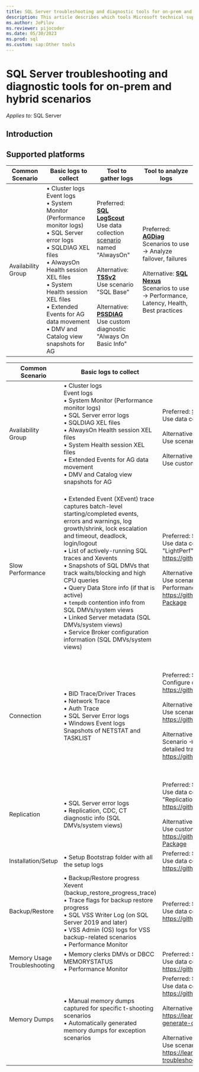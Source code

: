 ```yaml
---
title: SQL Server troubleshooting and diagnostic tools for on-prem and hybrid scenarios
description: This article describes which tools Microsoft technical support uses for troubleshooting SQL Server Hybrid issues
ms.author: JoPilov
ms.reviewer: pijocoder
ms.date: 05/30/2023
ms.prod: sql
ms.custom: sap:Other tools
---
```

# SQL Server troubleshooting and diagnostic tools for on-prem and hybrid scenarios

_Applies to:_ SQL Server

## Introduction

## Supported platforms

| Common Scenario | Basic logs to collect | Tool to gather logs | Tool to analyze logs |
| --- | --- | --- | --- |
| Availability Group | • Cluster logs<br />Event logs<br />• System Monitor (Performance monitor logs)<br />• SQL Server error logs<br />• SQLDIAG XEL files<br />• AlwaysOn Health session XEL files<br />• System Health session XEL files<br />• Extended Events for AG data movement<br />• DMV and Catalog view snapshots for AG |<br />Preferred: **[SQL LogScout](https://github.com/microsoft/SQL_LogScout/releases)**<br />Use data collection [scenario](https://github.com/microsoft/sql_logscout#scenarios) named "AlwaysOn"<br/><br/>Alternative: **[TSSv2](../../windows-client/windows-troubleshooters/introduction-to-troubleshootingscript-toolset-tssv2.md)**<br />Use scenario "SQL Base"<br/><br/>Alternative: **[PSSDIAG](https://github.com/microsoft/DiagManager/wiki/Create-a-PSSDiag-Package)**<br />Use custom diagnostic "Always On Basic Info"<br /> | Preferred: **[AGDiag](https://github.com/microsoft/agdiag/wiki/Getting-Started)**<br />Scenarios to use -> Analyze failover, failures<br /><br />Alternative: **[SQL Nexus](https://github.com/microsoft/SqlNexus/wiki/How-to-use-SQL-Nexus)**<br />Scenarios to use -> Performance, Latency, Health, Best practices<br /> |



| Common Scenario | Basic logs to collect | Tool to gather logs | Tool to analyze logs |
| --- | --- | --- | --- |
| Availability Group | • Cluster logs<br />Event logs<br />• System Monitor (Performance monitor logs)<br />• SQL Server error logs<br />• SQLDIAG XEL files<br />• AlwaysOn Health session XEL files<br />• System Health session XEL files<br />• Extended Events for AG data movement<br />• DMV and Catalog view snapshots for AG |<br />Preferred: **[SQL LogScout](https://github.com/microsoft/SQL_LogScout/releases)**<br />Use data collection [scenario](https://github.com/microsoft/sql_logscout#scenarios) named "AlwaysOn"<br/><br/>Alternative: **[TSSv2](../../windows-client/windows-troubleshooters/introduction-to-troubleshootingscript-toolset-tssv2.md)**<br />Use scenario "SQL Base"<br/><br/>Alternative: **[PSSDIAG](https://github.com/microsoft/DiagManager/wiki/Create-a-PSSDiag-Package)**<br />Use custom diagnostic "Always On Basic Info"<br /> | Preferred: **[AGDiag](https://github.com/microsoft/agdiag/wiki/Getting-Started)**<br />Scenarios to use -> Analyze failover, failures<br /><br />Alternative: **[SQL Nexus](https://github.com/microsoft/SqlNexus/wiki/How-to-use-SQL-Nexus)**<br />Scenarios to use -> Performance, Latency, Health, Best practices<br /> |
| Slow Performance |<br />• Extended Event (XEvent) trace captures batch-level starting/completed events, errors and warnings, log growth/shrink, lock escalation and timeout, deadlock, login/logout<br />• List of actively-running SQL traces and Xevents<br />• Snapshots of SQL DMVs that track waits/blocking and high CPU queries<br />• Query Data Store info (if that is active)<br />• `tempdb` contention info from SQL DMVs/system views<br />• Linked Server metadata (SQL DMVs/system views)<br />• Service Broker configuration information (SQL DMVs/system views) | Preferred: **SQL LogScout**<br />Use data collection scenario named "GeneralPerf" or "DetailedPerf" or "LightPerf"<br />https://github.com/microsoft/sql_logscout#scenarios<br /><br />Alternative: **PSSDIAG**<br />Use scenario "General Performance" or "Detailed Performance" or "Light Performance"<br />https://github.com/microsoft/DiagManager/wiki/Create-a-PSSDiag-Package | Preferred: **SQL Nexus**<br />Scenarios to use -> Performance analysis, Best Practice recommendations, Bottleneck Analysis, Blocking, Top Queries<br />https://github.com/microsoft/SqlNexus/wiki/How-to-use-SQL-Nexus<br /><br />Alternative: **RML Utilities**<br />Scenarios to use -> Query Analysis to understand Top resource consuming queries<br />https://learn.microsoft.com/troubleshoot/sql/tools/replay-markup-language-utility |
| Connection | • BID Trace/Driver Traces<br />• Network Trace<br />• Auth Trace<br />• SQL Server Error logs<br />• Windows Event logs<br />Snapshots of NETSTAT and TASKLIST | Preferred: **SQL Trace**<br />Configure collection settings in the INI file<br />https://github.com/microsoft/CSS_SQL_Networking_Tools/wiki/SQLTRACE<br /><br />Alternative: **SQL LogScout**<br />Use scenario "NetworkTrace"<br />https://github.com/microsoft/sql_logscout#scenarios<br /><br />Alternative: **SSPICLIENT**<br />Scenario -> use when encountering SSPI or Kerberos errors and will log a detailed trace for analysis<br />https://github.com/microsoft/CSS_SQL_Networking_Tools/wiki/SSPICLIENT | Preferred: **SQL Network Analyzer**<br />Scenarios to use -> read network packet capture files and produce a report highlighting potential areas of interest.<br />https://github.com/microsoft/CSS_SQL_Networking_Tools/wiki/SQLNAUI<br />https://github.com/microsoft/CSS_SQL_Networking_Tools/wiki/SQLNA<br /><br />Alternative: **SQLCHECK**<br />reports on any settings that may affect connectivity<br />https://github.com/microsoft/CSS_SQL_Networking_Tools/wiki/SQLCHECK<br /><br />Alternative: **SQLBENCH**<br />display timings for comparative analysis<br />https://github.com/microsoft/CSS_SQL_Networking_Tools/wiki/SQLBENCH<br /><br />Alternative: **DBTEST**<br />record how long it takes to connect and how long to execute a command<br />https://github.com/microsoft/CSS_SQL_Networking_Tools/wiki/DBTEST |
| Replication | • SQL Server error logs<br />• Replication, CDC, CT diagnostic info (SQL DMVs/system views) | Preferred: **SQL LogScout**<br />Use data collection scenario named<br />"Replication"<br />https://github.com/microsoft/sql_logscout#scenarios<br /><br />Alternative: **PSSDIAG**<br />Use custom diagnostic "Replication"<br />https://github.com/microsoft/DiagManager/wiki/Create-a-PSSDiag-Package | Preferred: **SQL Nexus**<br />Scenarios to use: Replication reports, Performance analysis, Best Practice recommendations, Bottleneck Analysis, Blocking, Top Queries<br />https://github.com/microsoft/SqlNexus/wiki/How-to-use-SQL-Nexus |
| Installation/Setup | • Setup Bootstrap folder with all the setup logs | Preferred: **SQL LogScout**<br />Use data collection scenario named "Setup"<br />https://github.com/microsoft/sql_logscout#scenarios | |
| Backup/Restore | • Backup/Restore progress Xevent (backup_restore_progress_trace)<br />• Trace flags for backup restore progress<br />• SQL VSS Writer Log (on SQL Server 2019 and later)<br />• VSS Admin (OS) logs for VSS backup-related scenarios<br />• Performance Monitor | Preferred: **SQL LogScout**<br />Use data collection scenario named "BackupRestore"<br />https://github.com/microsoft/sql_logscout#scenarios | |
| Memory Usage Troubleshooting | • Memory clerks DMVs or DBCC MEMORYSTATUS<br />• Performance Monitor | Preferred: **SQL LogScout**<br />Use data collection scenario named "Memory"<br />https://github.com/microsoft/sql_logscout#scenarios | Preferred: **SQL Nexus** to import memory output and view at Memory Brokers |
| Memory Dumps | • Manual memory dumps captured for specific t-shooting scenarios<br />• Automatically generated memory dumps for exception scenarios | Preferred: **SQL LogScout**<br />Use data collection scenario named "DumpMemory"<br />https://github.com/microsoft/sql_logscout#scenarios<br /><br />Alternative: **SQLDumper**<br />https://learn.microsoft.com/en-us/troubleshoot/sql/tools/use-sqldumper-generate-dump-file<br /><br />Alternative: **TSS V2**<br />Use scenario "SQL Base" to gather existing memory dumps<br />https://learn.microsoft.com/en-us/troubleshoot/windows-client/windows-troubleshooters/introduction-to-troubleshootingscript-toolset-tssv2 | |
